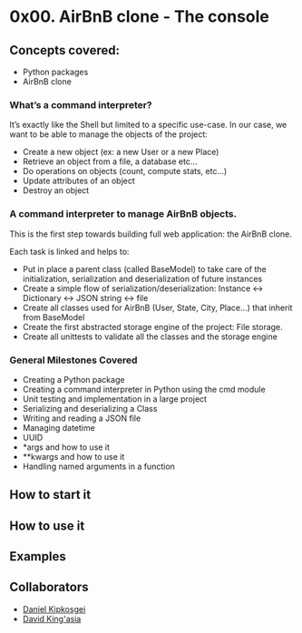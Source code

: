 # 0x00. AirBnB clone - The console

## Concepts covered:

- Python packages
- AirBnB clone

### What’s a command interpreter?

It’s exactly like the Shell but limited to a specific use-case. In our case, we want to be able to manage the objects of the project:

- Create a new object (ex: a new User or a new Place)
- Retrieve an object from a file, a database etc…
- Do operations on objects (count, compute stats, etc…)
- Update attributes of an object
- Destroy an object

### A command interpreter to manage AirBnB objects.

This is the first step towards building full web application: the AirBnB clone.

Each task is linked and helps to:

- Put in place a parent class (called BaseModel) to take care of the initialization, serialization and deserialization of future instances
- Create a simple flow of serialization/deserialization: Instance <-> Dictionary <-> JSON string <-> file
- Create all classes used for AirBnB (User, State, City, Place…) that inherit from BaseModel
- Create the first abstracted storage engine of the project: File storage.
- Create all unittests to validate all the classes and the storage engine

### General Milestones Covered

- Creating a Python package
- Creating a command interpreter in Python using the cmd module
- Unit testing and implementation in a large project
- Serializing and deserializing a Class
- Writing and reading a JSON file
- Managing datetime
- UUID
- *args and how to use it
- **kwargs and how to use it
- Handling named arguments in a function

## How to start it

## How to use it

## Examples

## Collaborators
- [Daniel Kipkosgei](https://www.linkedin.com/in/daniel-kipkosgei-2ab84117b/)
- [David King'asia](https://www.linkedin.com/in/davidkingasia/)
